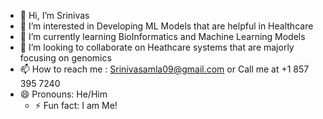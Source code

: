 - 👋 Hi, I’m Srinivas
- 👀 I’m interested in Developing ML Models that are helpful in Healthcare
- 🌱 I’m currently learning BioInformatics and Machine Learning Models
- 💞️ I’m looking to collaborate on Heathcare systems that are majorly focusing on genomics
- 📫 How to reach me : Srinivasamla09@gmail.com or Call me at +1 857 395 7240
- 😄 Pronouns: He/Him
  - ⚡ Fun fact: I am Me!

<!---
Srini911/Srini911 is a ✨ special ✨ repository because its `README.md` (this file) appears on your GitHub profile.
You can click the Preview link to take a look at your changes.
--->
